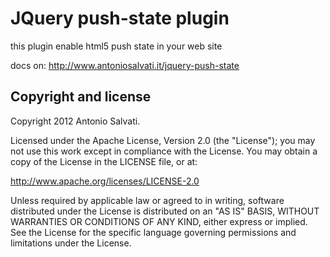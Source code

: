 JQuery push-state plugin
=================

this plugin enable html5 push state in your web site

docs on: http://www.antoniosalvati.it/jquery-push-state

Copyright and license
---------------------

Copyright 2012 Antonio Salvati.

Licensed under the Apache License, Version 2.0 (the "License");
you may not use this work except in compliance with the License.
You may obtain a copy of the License in the LICENSE file, or at:

   http://www.apache.org/licenses/LICENSE-2.0

Unless required by applicable law or agreed to in writing, software
distributed under the License is distributed on an "AS IS" BASIS,
WITHOUT WARRANTIES OR CONDITIONS OF ANY KIND, either express or implied.
See the License for the specific language governing permissions and
limitations under the License.